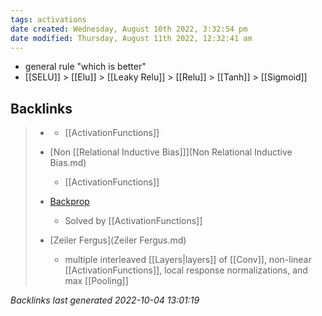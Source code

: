 ```yaml
---
tags: activations 
date created: Wednesday, August 10th 2022, 3:32:54 pm
date modified: Thursday, August 11th 2022, 12:32:41 am
---
```

- general rule "which is better"
- [[SELU]] > [[Elu]] > [[Leaky Relu]] > [[Relu]] > [[Tanh]] > [[Sigmoid]]

## Backlinks

> - [](DeepLearning.md)
>   - [[ActivationFunctions]]
>    
> - [Non [[Relational Inductive Bias]]](Non Relational Inductive Bias.md)
>   - [[ActivationFunctions]]
>    
> - [Backprop](Backprop.md)
>   - Solved by [[ActivationFunctions]]
>    
> - [Zeiler Fergus](Zeiler Fergus.md)
>   - multiple interleaved [[Layers|layers]] of [[Conv]], non-linear [[ActivationFunctions]], local response normalizations, and max [[Pooling]]

_Backlinks last generated 2022-10-04 13:01:19_
